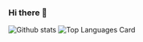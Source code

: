 ### Hi there 👋

<!--
**agnesk92/agnesk92** is a ✨ _special_ ✨ repository because its `README.md` (this file) appears on your GitHub profile.

Here are some ideas to get you started:

- 🔭 I’m currently working on ...
- 🌱 I’m currently learning ...
- 👯 I’m looking to collaborate on ...
- 🤔 I’m looking for help with ...
- 💬 Ask me about ...
- 📫 How to reach me: ...
- 😄 Pronouns: ...
- ⚡ Fun fact: ...
-->

![Github stats](https://github-readme-stats.vercel.app/api?username=agnesk92&theme=onedark&show_icons=true&count_private=true)
![Top Languages Card](https://github-readme-stats.vercel.app/api/top-langs/?username=agnesk92&theme=onedark)
